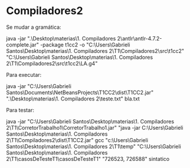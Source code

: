 # Compiladores2

Se mudar a gramática:

java -jar ".\Desktop\materias\1. Compiladores 2\antlr\antlr-4.7.2-complete.jar" -package t1cc2 -o "C:\Users\Gabrieli Santos\Desktop\materias\1. Compiladores 2\T1\Compiladores2\src\t1cc2" "C:\Users\Gabrieli Santos\Desktop\materias\1. Compiladores 2\T1\Compiladores2\src\t1cc2\LA.g4"


Para executar:

java -jar "C:\Users\Gabrieli Santos\Documents\NetBeansProjects\T1CC2\dist\T1CC2.jar" ".\Desktop\materias\1. Compiladores 2\teste.txt" bla.txt


Para testar:

java -jar "C:\Users\Gabrieli Santos\Desktop\materias\1. Compiladores 2\T1\CorretorTrabalho1\CorretorTrabalho1.jar" "java -jar C:\Users\Gabrieli Santos\Desktop\materias\1. Compiladores 2\T1\Compiladores2\dist\T1CC2.jar" gcc "c:\Users\Gabrieli Santos\Desktop\materias\1. Compiladores 2\T1\temp" "C:\Users\Gabrieli Santos\Desktop\materias\1. Compiladores 2\T1\casosDeTesteT1\casosDeTesteT1" "726523, 726588" sintatico   
